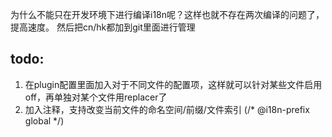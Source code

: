 为什么不能只在开发环境下进行编译i18n呢？这样也就不存在两次编译的问题了，提高速度。
然后把cn/hk都加到git里面进行管理

## todo:
1. 在plugin配置里面加入对于不同文件的配置项，这样就可以针对某些文件启用off，再单独对某个文件用replacer了
2. 加入注释，支持改变当前文件的命名空间/前缀/文件索引 (/* @i18n-prefix global */)

